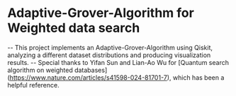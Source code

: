 # Adaptive-Grover-Algorithm for Weighted data search
-- This project implements an Adaptive-Grover-Algorithm using Qiskit, analyzing a different dataset
    distributions and producing visualization results.
-- Special thanks to Yifan Sun and Lian-Ao Wu for [Quantum search algorithm on weighted databases] 
    (https://www.nature.com/articles/s41598-024-81701-7), which has been a helpful reference.
